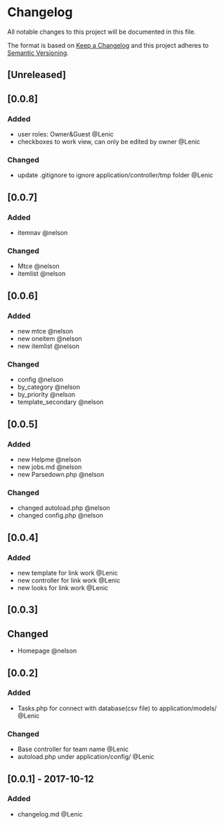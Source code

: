 # Changelog
All notable changes to this project will be documented in this file.

The format is based on [Keep a Changelog](http://keepachangelog.com/en/1.0.0/)
and this project adheres to [Semantic Versioning](http://semver.org/spec/v2.0.0.html).

## [Unreleased]

## [0.0.8]
### Added
- user roles: Owner&Guest @Lenic
- checkboxes to work view, can only be edited by owner @Lenic

### Changed
- update .gitignore to ignore application/controller/tmp folder @Lenic

## [0.0.7]
### Added
- itemnav @nelson

### Changed
- Mtce @nelson
- itemlist @nelson

## [0.0.6]
### Added
- new mtce @nelson
- new oneitem @nelson
- new itemlist @nelson

### Changed
- config @nelson
- by_category @nelson
- by_priority @nelson
- template_secondary @nelson

## [0.0.5]
### Added
- new Helpme @nelson
- new jobs.md @nelson
- new Parsedown.php @nelson

### Changed
- changed autoload.php  @nelson
- changed config.php  @nelson 

## [0.0.4]
### Added
- new template for link work @Lenic
- new controller for link work @Lenic
- new looks for link work @Lenic

## [0.0.3]
## Changed
- Homepage @nelson

## [0.0.2]
### Added
- Tasks.php for connect with database(csv file) to application/models/ @Lenic

### Changed
- Base controller for team name @Lenic
- autoload.php under application/config/ @Lenic

## [0.0.1] - 2017-10-12
### Added
- changelog.md @Lenic